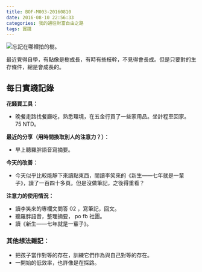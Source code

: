 ```yaml
---
title: BOF-M003-20160810
date: 2016-08-10 22:56:33
categories: 我的通往財富自由之路
tags: 實踐
---
```


![忘記在哪裡拍的樹。](https://c5.staticflickr.com/9/8623/28861798876_3423fa4a31.jpg)

最近覺得自學，有點像是樹成長，有時有些枝幹，不見得會長成。但是只要對的生存條件，總是會成長的。

## 每日實踐記錄

**花錢買工具：**
- 晚餐走路找餐廳吃，熟悉環境，在五金行買了一些家用品。坐計程車回家。 75 NTD。

**最近的分享（用時間換取別人的注意力？）：**
- 早上聽羅胖語音寫摘要。

**今天的改善：**
- 今天似乎比較能靜下來讀點東西，閱讀李笑來的《新生——七年就是一輩子》，讀了一百四十多頁。但是沒做筆記，之後得重看？

**注意力的使用情況：**
- 讀李笑來的專欄文問答 02 ，寫筆記，回文。
- 聽羅胖語音，整理摘要， po fb 社團。
- 讀《新生——七年就是一輩子》。


### 其他想法雜記：

- 把孩子當作對等的存在，訓練它們作為與自己對等的存在。
- 一開始的低效率，也許像是在探路。
